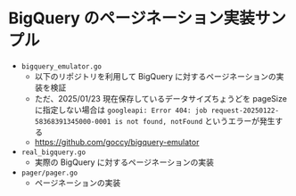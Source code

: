 # BigQuery のページネーション実装サンプル
- `bigquery_emulator.go`
  - 以下のリポジトリを利用して BigQuery に対するページネーションの実装を検証
  - ただ、2025/01/23 現在保存しているデータサイズちょうどを pageSize に指定しない場合は `googleapi: Error 404: job request-20250122-58368391345000-0001 is not found, notFound` というエラーが発生する
  - https://github.com/goccy/bigquery-emulator
- `real_bigquery.go`
  - 実際の BigQuery に対するページネーションの実装
- `pager/pager.go`
  - ページネーションの実装
